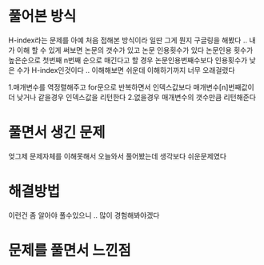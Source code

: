 # 풀어본 방식

H-index라는 문제를 아예 처음 접해본 방식이라 일딴 그게 뭔지 구글링을 해봤다 ..
내가 이해 할 수 있게 써보면 논문의 갯수가 있고 논문 인용횟수가 있다
논문인용 횟수가 높은순으로 첫번째 n번째 순으로 매긴다고 할 경우 논문인용번째수보다 인용횟수가 낮은 수가 H-index인것이다 .. 이해해보면 쉬운데 이해하기까지 너무 오래걸렸다

1.매개변수를 역정렬해주고 for문으로 반복하면서 인덱스값보다 매개변수[n]번째값이 더 낮거나 같을경우 인덱스값을 리턴한다
2.없을경우 매개변수의 갯수만큼 리턴해준다

# 풀면서 생긴 문제

엊그제 문제자체를 이해못해서 오늘와서 풀어봤는데 생각보다 쉬운문제였다

# 해결방법

이런건 좀 알아야 풀수있으니 .. 많이 경험해봐야겠다

# 문제를 풀면서 느낀점
